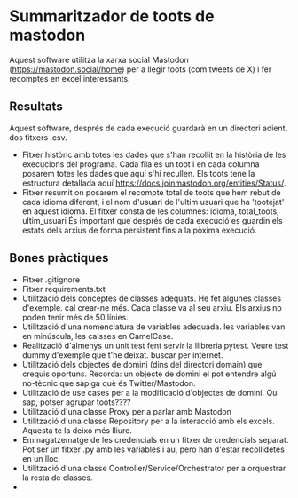 # Summaritzador de toots de mastodon

Aquest software utilitza la xarxa social Mastodon (https://mastodon.social/home) per a llegir toots (com tweets de X) i fer recomptes en excel interessants.

## Resultats

Aquest software, després de cada execució guardarà en un directori adient, dos fitxers .csv.
* Fitxer històric amb totes les dades que s'han recollit en la història de les execucions del programa. Cada fila es un toot i en cada columna posarem totes les dades que aquí s'hi recullen. Els toots tene la estructura detallada aquí https://docs.joinmastodon.org/entities/Status/.
* Fitxer resumit on posarem el recompte total de toots que hem rebut de cada idioma diferent, i el nom d'usuari de l'ultim usuari que ha 'tootejat' en aquest idioma. El fitxer consta de les columnes: idioma, total_toots, ultim_usuari
És important que després de cada execució es guardin els estats dels arxius de forma persistent fins a la pòxima execució.

## Bones pràctiques

* Fitxer .gitignore
* Fitxer requirements.txt
* Utilització dels conceptes de classes adequats. He fet algunes classes d'exemple. cal crear-ne més. Cada classe va al seu arxiu. Els arxius no poden tenir més de 50 línies.
* Utilització d'una nomenclatura de variables adequada. les variables van en minúscula, les calsses en CamelCase.
* Realització d'almenys un unit test fent servir la llibreria pytest. Veure test dummy d'exemple que t'he deixat. buscar per internet.
* Utilització dels objectes de domini (dins del directori domain) que crequis oportuns. Recorda: un objecte de domini el pot entendre algú no-tècnic que sàpiga què és Twitter/Mastodon.
* Utilització de use cases per a la modificació d'objectes de domini. Qui sap, potser agrupar toots????
* Utilització d'una classe Proxy per a parlar amb Mastodon
* Utilització d'una classe Repository per a la interacció amb els excels. Aquesta te la deixo més lliure.
* Emmagatzematge de les credencials en un fitxer de credencials separat. Pot ser un fitxer .py amb les variables i au, pero han d'estar recollidetes en un lloc.
* Utilització d'una classe Controller/Service/Orchestrator per a orquestrar la resta de classes.
* 
